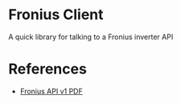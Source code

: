 # Fronius Client

A quick library for talking to a Fronius inverter API

# References

- [Fronius API v1 PDF](https://www.fronius.com/~/downloads/Solar%20Energy/Operating%20Instructions/42%2C0410%2C2012.pdf)
